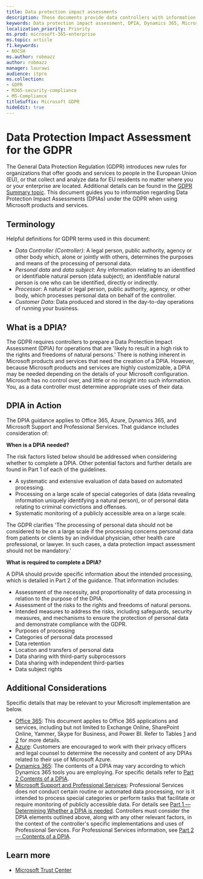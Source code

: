 ```yaml
---
title: Data protection impact assessments
description: These documents provide data controllers with information that will help them to determine whether a DPIA is needed and, if so, what details to include.
keywords: Data protection impact assessment, DPIA, Dynamics 365, Microsoft Professional Services, Microsoft 365, Microsoft 365 documentation, GDPR
localization_priority: Priority
ms.prod: microsoft-365-enterprise
ms.topic: article
f1.keywords:
- NOCSH
ms.author: robmazz
author: robmazz
manager: laurawi
audience: itpro
ms.collection: 
- GDPR
- M365-security-compliance
- MS-Compliance
titleSuffix: Microsoft GDPR
hideEdit: true
---
```


# Data Protection Impact Assessment for the GDPR

The General Data Protection Regulation (GDPR) introduces new rules for organizations that offer goods and services to people in the European Union (EU), or that collect and analyze data for EU residents no matter where you or your enterprise are located. Additional details can be found in the [GDPR Summary topic](gdpr.md). This document guides you to information regarding Data Protection Impact Assessments (DPIAs) under the GDPR when using Microsoft products and services.

## Terminology

Helpful definitions for GDPR terms used in this document:

- *Data Controller (Controller)*: A legal person, public authority, agency or other body which, alone or jointly with others, determines the purposes and means of the processing of personal data.  
- *Personal data* and *data subject*: Any information relating to an identified or identifiable natural person (data subject); an identifiable natural person is one who can be identified, directly or indirectly.  
- *Processor*: A natural or legal person, public authority, agency, or other body, which processes personal data on behalf of the controller.  
- *Customer Data*: Data produced and stored in the day-to-day operations of running your business.

## What is a DPIA?

The GDPR requires controllers to prepare a Data Protection Impact Assessment (DPIA) for operations that are 'likely to result in a high risk to the rights and freedoms of natural persons.' There is nothing inherent in Microsoft products and services that need the creation of a DPIA. However, because Microsoft products and services are highly customizable, a DPIA may be needed depending on the details of your Microsoft configuration. Microsoft has no control over, and little or no insight into such information. You, as a data controller must determine appropriate uses of their data.

## DPIA in Action

The DPIA guidance applies to Office 365, Azure, Dynamics 365, and Microsoft Support and Professional Services. That guidance includes consideration of:

**When is a DPIA needed?**

The risk factors listed below should be addressed when considering whether to complete a DPIA. Other potential factors and further details are found in Part 1 of each of the guidelines.  

- A systematic and extensive evaluation of data based on automated processing.  
- Processing on a large scale of special categories of data (data revealing information uniquely identifying a natural person), or of personal data relating to criminal convictions and offenses.
- Systematic monitoring of a publicly accessible area on a large scale.

The GDPR clarifies 'The processing of personal data should not be considered to be on a large scale if the processing concerns personal data from patients or clients by an individual physician, other health care professional, or lawyer. In such cases, a data protection impact assessment should not be mandatory.'

**What is required to complete a DPIA?**

A DPIA should provide specific information about the intended processing, which is detailed in Part 2 of the guidance. That information includes:

- Assessment of the necessity, and proportionality of data processing in relation to the purpose of the DPIA.  
- Assessment of the risks to the rights and freedoms of natural persons.
- Intended measures to address the risks, including safeguards, security measures, and mechanisms to ensure the protection of personal data and demonstrate compliance with the GDPR.
- Purposes of processing  
- Categories of personal data processed  
- Data retention  
- Location and transfers of personal data  
- Data sharing with third-party subprocessors  
- Data sharing with independent third-parties  
- Data subject rights

## Additional Considerations

Specific details that may be relevant to your Microsoft implementation are below.

- [Office 365](gdpr-dpia-office365.md): This document applies to Office 365 applications and services, including but not limited to Exchange Online, SharePoint Online, Yammer, Skype for Business, and Power BI. Refer to Tables [1](/microsoft-365/compliance/gdpr-dpia-office365#part-1--determining-whether-a-dpia-is-needed) and [2](/microsoft-365/compliance/gdpr-dpia-office365#part-2--contents-of-a-dpia) for more details.  
- [Azure](gdpr-dpia-azure.md): Customers are encouraged to work with their privacy officers and legal counsel to determine the necessity and content of any DPIAs related to their use of Microsoft Azure.  
- [Dynamics 365](gdpr-dpia-dynamics.md): The contents of a DPIA may vary according to which Dynamics 365 tools you are employing. For specific details refer to [Part 2 Contents of a DPIA](/microsoft-365/compliance/gdpr-dpia-dynamics#part-2--contents-of-a-dpia).
- [Microsoft Support and Professional Services](gdpr-dpia-prof-services.md): Professional Services does not conduct certain routine or automated data processing, nor is it intended to process special categories or perform tasks that facilitate or require monitoring of publicly accessible data. For details see [Part 1 — Determining Whether a DPIA is needed](/microsoft-365/compliance/gdpr-dpia-prof-services#part-1--determining-whether-a-dpia-is-needed). Controllers must consider the DPIA elements outlined above, along with any other relevant factors, in the context of the controller's specific implementations and uses of Professional Services. For Professional Services information, see [Part 2 — Contents of a DPIA](/microsoft-365/compliance/gdpr-dpia-prof-services#part-2--contents-of-a-dpia).

## Learn more

- [Microsoft Trust Center](https://www.microsoft.com/trust-center/privacy/gdpr-overview)
